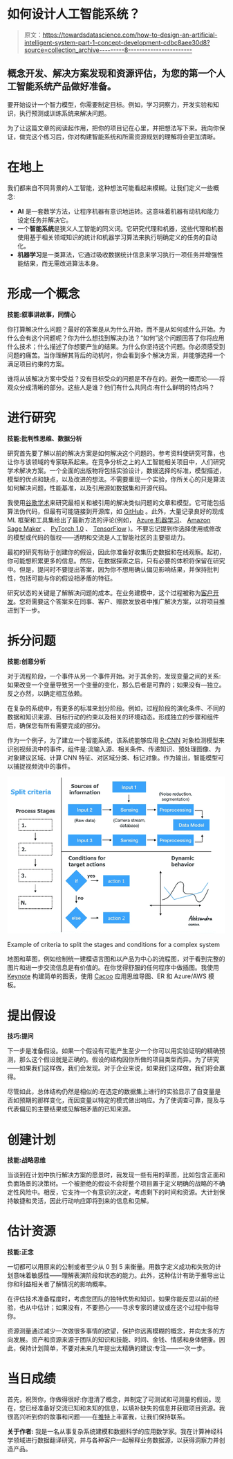 # 如何设计人工智能系统？

> 原文：<https://towardsdatascience.com/how-to-design-an-artificial-intelligent-system-part-1-concept-development-cdbc8aee30d8?source=collection_archive---------8----------------------->

## 概念开发、解决方案发现和资源评估，为您的第一个人工智能系统产品做好准备。

要开始设计一个智力模型，你需要制定目标。例如，学习洞察力，开发实验和知识，执行预测或训练系统来解决问题。

为了让这篇文章的阅读起作用，把你的项目记在心里，并把想法写下来。我向你保证，做完这个练习后，你对构建智能系统和所需资源规划的理解将会更加清晰。

# **在地上**

我们都来自不同背景的人工智能，这种想法可能看起来模糊。让我们定义一些概念:

*   **AI** 是一套数学方法，让程序机器有意识地运转。这意味着机器有动机和能力设定任务并解决它。
*   一个**智能系统**是狭义人工智能的同义词。它研究代理和机器，这些代理和机器使用基于相关领域知识的统计和机器学习算法来执行明确定义的任务的自动化。
*   **机器学习**是一类算法，它通过吸收数据统计信息来学习执行一项任务并增强性能结果，而无需改进算法本身。

# **形成一个概念**

**技能:叙事讲故事，同情心**

你打算解决什么问题？最好的答案是从为什么开始，而不是从如何或什么开始。为什么会有这个问题呢？你为什么想找到解决办法？“如何”这个问题回答了你将应用什么技术；什么描述了你想要产生的结果。为什么你坚持这个问题。你必须感受到问题的痛苦。当你理解其背后的动机时，你会看到多个解决方案，并能够选择一个满足项目约束的方案。

谁将从该解决方案中受益？没有目标受众的问题是不存在的。避免一概而论——将观众分成清晰的部分。这些人是谁？他们有什么共同点:有什么鲜明的特点吗？

# **进行研究**

**技能:批判性思维、数据分析**

研究首先要了解以前的解决方案是如何解决这个问题的。参考资料使研究可靠，也让你与该领域的专家联系起来。在竞争分析之上的人工智能相关项目中，人们研究学术解决方案。一个全面的出版物将包括实验设计，数据选择的标准，模型描述，模型的优点和缺点，以及改进的想法。不需要重现一个实验，你所关心的只是算法如何解决问题，性能基准，以及引用源如数据集和开源代码。

我使用[谷歌学术](https://scholar.google.com/)来研究最相关和被引用的解决类似问题的文章和模型。它可能包括算法伪代码，但最有可能链接到开源库，如 [GitHub](https://github.com/search?q=machine+learning) 。此外，大量记录良好的现成 ML 框架和工具集给出了最新方法的评论(例如， [Azure 机器学习](https://docs.microsoft.com/en-us/azure/machine-learning/studio/algorithm-cheat-sheet)、 [Amazon Sage Maker](https://docs.aws.amazon.com/sagemaker/latest/dg/algos.html) 、 [PyTorch 1.0](https://pytorch.org/features) 、 [TensorFlow](https://www.tensorflow.org/tutorials/keras/) )。不要忘记提到你选择使用或修改的模型或代码的版权——透明和交流是人工智能社区的主要驱动力。

最初的研究有助于创建你的假设，因此你准备好收集历史数据和在线观察。起初，你可能想积累更多的信息。然后，在数据探索之后，只有必要的体积将保留在研究中。但是，提问时不要提出答案，因为你不想用确认偏见影响结果，并保持批判性，包括可能与你的假设相矛盾的特征。

研究状态的关键是了解解决问题的成本。在业务建模中，这个过程被称为[客户开发](https://www.youtube.com/watch?v=QoAOzMTLP5s&feature=youtu.be)。您将需要这个答案来在同事、客户、赠款发放者中推广解决方案，以将项目推进到下一步。

# **拆分问题**

**技能:创意分析**

对于流程阶段，一个事件从另一个事件开始。对于其余的，发现变量之间的关系:如果改变一个变量导致另一个变量的变化，那么后者是可靠的；如果没有—独立。反之亦然，以确定相互依赖。

在复杂的系统中，有更多的标准来划分阶段。例如，过程阶段的演化条件、不同的数据和知识来源、目标行动的约束以及相关的环境动态。形成独立的步骤和组件后，确保您有所有需要完成的部分。

作为一个例子，为了建立一个智能系统，该系统能够应用 [R-CNN](https://www.youtube.com/watch?v=4eIBisqx9_g&vl=en) 对象检测模型来识别视频流中的事件，组件是:流输入源、相关条件、传递知识、预处理图像、为对象建议区域、计算 CNN 特征、对区域分类、标记对象。作为输出，智能模型可以捕捉视频流中的事件。

![](img/f22272ee01a9df5ea21175fd064f2ba5.png)

Example of criteria to split the stages and conditions for a complex system

地图和草图，例如绘制统一建模语言图和以产品为中心的流程图，对于看到完整的图片和进一步交流信息是有价值的。在你觉得舒服的任何程序中做插图。我使用 [Keynote](https://www.apple.com/keynote/) 构建简单的图表，使用 [Cacoo](https://app.cacoo.com) 应用思维导图、ER 和 Azure/AWS 模板。

# **提出假设**

**技巧:提问**

下一步是准备假设。如果一个假设有可能产生至少一个你可以用实验证明的精确预测，那么这个假设就是正确的。假设的结构因你所做的项目类型而异。为了研究——如果我们这样做，我们会发现。对于企业来说，如果我们这样做，我们将会赢得。

尽管如此，总体结构仍然是相似的:在选定的数据集上进行的实验显示了自变量是否如预期的那样变化，而因变量以特定的模式做出响应。为了使调查可靠，提及与代表偏见的主要结果或见解相矛盾的已知来源。

# **创建计划**

**技能:战略思维**

当谈到在计划中执行解决方案的愿景时，我发现一些有用的草图，比如包含正面和负面场景的决策树。一个被拒绝的假设不会将整个项目置于定义明确的战略的不确定性风险中。相反，它支持一个有意识的决定，考虑剩下的时间和资源。大计划保持敏捷和灵活，因此行动响应即将到来的信息和见解。

# **估计资源**

**技能:正念**

一切都可以用原来的公制或者至少从 0 到 5 来衡量。用数字定义成功和失败的计划意味着敏感性——理解表演阶段和状态的能力。此外，这种估计有助于推导出让你和利益相关者了解情况的影响概率。

在评估技术准备程度时，考虑您团队的独特优势和知识。如果你能反思以前的经验，也从中估计；如果没有，不要担心——寻求专家的建议或在这个过程中指导你。

资源测量通过减少一次做很多事情的欲望，保护你远离模糊的概念，并向太多的方向发展。资产和资源来源于团队的知识和技能、时间、金钱、情感和身体健康。因此，保持计划简单，不要对未来几年提出太精确的建议:专注——一次一步。

# **当日成绩**

首先，祝贺你，你做得很好:你澄清了概念，并制定了可测试和可测量的假设。现在，您已经准备好交流已知和未知的信息，以填补缺失的信息并获取项目资源。我很高兴听到你的故事和问题——在[推特](https://twitter.com/hainyx)上丰富我，让我们保持联系。

**关于作者:**
我是一名从事复杂系统建模和数据科学的应用数学家。我在计算神经科学领域进行数据翻译研究，并与各种客户一起解释业务数据源，以获得洞察力并创造产品。
